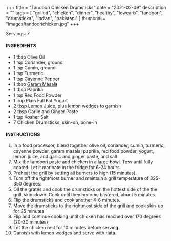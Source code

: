 +++
title = "Tandoori Chicken Drumsticks"
date = "2021-02-09"
description = ""
tags = [
    "grilled",
    "chicken",
    "dinner",
    "healthy",
    "lowcarb",
    "tandoori",
    "drumsticks",
    "indian",
    "pakistani"
]
thumbnail= "images/tandoorichicken.jpg"
+++

Servings: 7 <!--more-->

#### INGREDIENTS 

* 1 tbsp Olive Oil 
* 1 tsp Coriander, ground
* 1 tsp Cumin, ground
* 1 tsp Turmeric
* 1 tsp Cayenne Pepper
* 1 tbsp [Garam Masala](https://amzn.to/3u0tvEX)
* 1 tbsp Paprika
* 1 tsp Red Food Powder
* 1 cup Plain Full Fat Yogurt 
* 2 tbsp Lemon Juice, plus lemon wedges to garnish
* 2 tbsp Garlic and Ginger Paste 
* 1 tsp Kosher Salt
* 7 Chicken Drumsticks, skin-on, bone-in 

#### INSTRUCTIONS

1. In a food processor, blend together olive oil, coriander, cumin, turmeric, cayenne powder, garam masala, paprika, red food powder, yogurt, lemon juice, and garlic and ginger paste, and salt. 
2. Mix the tandoori paste and chicken in a large bowl. Toss until fully coated. Let it marinate in the fridge for 6-24 hours. 
3. Preheat the grill by setting all burners to high (15 minutes). 
4. Turn off the rightmost burner and maintain a grill temperature of 325-350 degrees.
5. Oil the grates and cook the drumsticks on the hottest side of the the grill, skin-down. Cook until they become blistered, about 5 minutes.
6. Flip the drumsticks and cook another 4-6 minutes. 
7. Move the drumsticks to the rightmost side of the grill and cook skin-up for 25 minutes
8. Flip and continue cooking until chicken has reached over 170 degrees (20-30 minutes) 
9. Let the chicken rest for 10 minutes before serving. 
10. Garnish with lemon wedges and serve with riata. 
